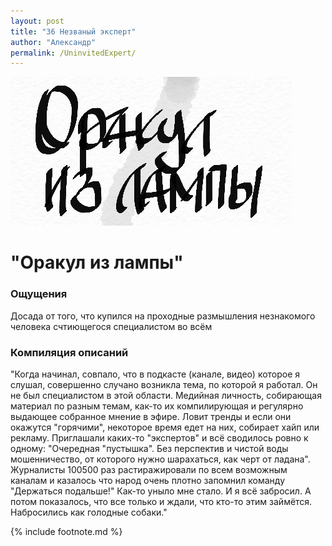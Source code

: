 ```yaml
---
layout: post
title: "36 Незваный эксперт"
author: "Александр"
permalink: /UninvitedExpert/
---
```

!["Слушал пророчества на публику"](/_img/36.jpg)
# "Оракул из лампы"

### Ощущения
Досада от того, что купился на проходные размышления незнакомого человека счтиющегося специалистом во всём

### Компиляция описаний
"Когда начинал, совпало, что в подкасте (канале, видео) которое я слушал, совершенно случано возникла тема, по которой я работал. Он не был специалистом в этой области. Медийная личность, собирающая материал по разным темам, как-то их компилирующая и регулярно выдающее собранное мнение в эфире. Ловит тренды и если они окажутся "горячими", некоторое время едет на них, собирает хайп или рекламу. Приглашали каких-то "экспертов" и всё сводилось ровно к одному: "Очередная "пустышка". Без перспектив и чистой воды мошенничество, от которого нужно шарахаться, как черт от ладана". Журналисты 100500 раз растиражировали по всем возможным каналам и казалось  что народ очень плотно запомнил команду "Держаться подальше!" Как-то уныло мне стало. И я всё забросил. А потом показалось, что все только и ждали, что кто-то этим займётся. Набросились как голодные собаки." 

{% include footnote.md %}
